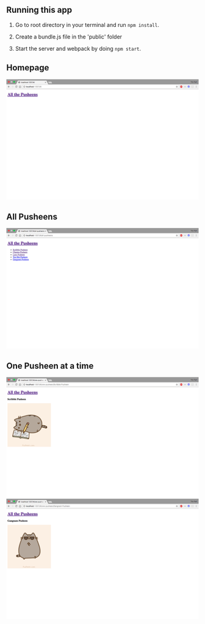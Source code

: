 ## Running this app

1. Go to root directory in your terminal and run `npm install`.

2. Create a bundle.js file in the 'public' folder

3. Start the server and webpack by doing `npm start`.


## Homepage
![Alt text](/public/img/1_home.png "Home Page")

## All Pusheens
![Alt text](/public/img/2_all_pusheen.png "All Pusheens")

## One Pusheen at a time
![Alt text](/public/img/3_scribble_pusheen.png "Scribble Pusheen")
![Alt text](/public/img/4_gangnam_pusheen.png "Gangnam Pusheen")